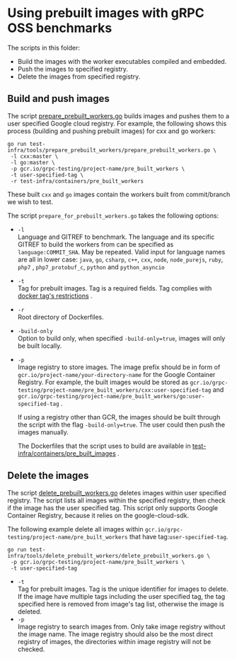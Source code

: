 # Using prebuilt images with gRPC OSS benchmarks

The scripts in this folder:

* Build the images with the worker executables compiled and embedded.
* Push the images to specified registry.
* Delete the images from specified registry.

## Build and push images

The
script [prepare_prebuilt_workers.go](pre_built_workers/prepare_prebuilt_workers.go)
builds images and pushes them to a user specified Google cloud registry. For
example, the following shows this process (building and pushing prebuilt images)
for cxx and go workers:

```
go run test-infra/tools/prepare_prebuilt_workers/prepare_prebuilt_workers.go \
 -l cxx:master \
 -l go:master \
 -p gcr.io/grpc-testing/project-name/pre_built_workers \
 -t user-specified-tag \
 -r test-infra/containers/pre_built_workers
```

These built `cxx` and `go` images contain the workers built from commit/branch
we wish to test.

The script `prepare_for_prebuilt_workers.go` takes the following options:

* `-l `<br> Language and GITREF to benchmark. The language and its specific
  GITREF to build the workers from can be specified as `language:COMMIT_SHA`.
  May be repeated. Valid input for language names are all in lower case:
  `java`, `go`, `csharp`, `c++`, `cxx`, `node`, `node_purejs`, `ruby`, `php7`
  , `php7_protobuf_c`, `python` and `python_asyncio`
* `-t` <br> Tag for prebuilt images. Tag is a required fields. Tag complies with
  [docker tag's restrictions](https://docs.docker.com/engine/reference/commandline/tag/#extended-description)
  .
* `-r` <br> Root directory of Dockerfiles.
* `-build-only` <br> Option to build only, when specified
  `-build-only=true`, images will only be built locally.
* `-p` <br> Image registry to store images. The image prefix should be in form
  of `gcr.io/project-name/your-directory-name` for the Google Container
  Registry. For example, the built images would be stored
  as `gcr.io/grpc-testing/project-name/pre_built_workers/cxx:user-specified-tag`
  and `gcr.io/grpc-testing/project-name/pre_built_workers/go:user-specified-tag`
  .

  If using a registry other than GCR, the images should be built through the
  script with the flag `-build-only=true`. The user could then push the images
  manually.

  The Dockerfiles that the script uses to build are available
  in [test-infra/containers/pre_built_images](test-infra/containers/pre_built_images)
  .

## Delete the images

The
script [delete_prebuilt_workers.go](prebuilt_workers/delete_prebuilt_workers.go)
deletes images within user specified registry. The script lists all images
within the specified registry, then check if the image has the user specified
tag. This script only supports Google Container Registry, because it relies on
the google-cloud-sdk.

The following example delete all images within
`gcr.io/grpc-testing/project-name/pre_built_workers` that have
tag:`user-specified-tag`.

```
go run test-infra/tools/delete_prebuilt_workers/delete_prebuilt_workers.go \
 -p gcr.io/grpc-testing/project-name/pre_built_workers \
 -t user-specified-tag
```

* `-t` <br> Tag for prebuilt images. Tag is the unique identifier for images to
  delete. If the image have multiple tags including the user specified tag, the
  tag specified here is removed from image's tag list, otherwise the image is
  deleted.
* `-p` <br> Image registry to search images from. Only take image registry
  without the image name. The image registry should also be the most direct
  registry of images, the directories within image registry will not be checked.
